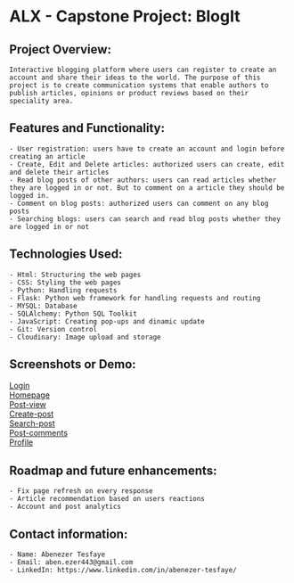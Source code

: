 # ALX - Capstone Project: BlogIt

## Project Overview:

    Interactive blogging platform where users can register to create an account and share their ideas to the world. The purpose of this project is to create communication systems that enable authors to publish articles, opinions or product reviews based on their speciality area.

## Features and Functionality:

    - User registration: users have to create an account and login before creating an article
    - Create, Edit and Delete articles: authorized users can create, edit and delete their articles
    - Read blog posts of other authors: users can read articles whether they are logged in or not. But to comment on a article they should be logged in.
    - Comment on blog posts: authorized users can comment on any blog posts
    - Searching blogs: users can search and read blog posts whether they are logged in or not

## Technologies Used:

    - Html: Structuring the web pages
    - CSS: Styling the web pages
    - Python: Handling requests
    - Flask: Python web framework for handling requests and routing
    - MYSQL: Database
    - SQLAlchemy: Python SQL Toolkit
    - JavaScript: Creating pop-ups and dinamic update
    - Git: Version control
	- Cloudinary: Image upload and storage

## Screenshots or Demo:
[Login](https://res.cloudinary.com/dtnpzejau/image/upload/v1697093855/Screenshot_189_ageitj.png)  
[Homepage](https://res.cloudinary.com/dtnpzejau/image/upload/v1697093858/Screenshot_191_txx4p4.png)  
[Post-view](https://res.cloudinary.com/dtnpzejau/image/upload/v1697093859/Screenshot_192_gmpn7k.png)  
[Create-post](https://res.cloudinary.com/dtnpzejau/image/upload/v1697093858/Screenshot_197_k3khnr.png)  
[Search-post](https://res.cloudinary.com/dtnpzejau/image/upload/v1697093857/Screenshot_198_ybhhmq.png)  
[Post-comments](https://res.cloudinary.com/dtnpzejau/image/upload/v1697093857/Screenshot_194_lsp4wi.png)  
[Profile](https://res.cloudinary.com/dtnpzejau/image/upload/v1697093858/Screenshot_195_jc3toy.png)  

## Roadmap and future enhancements:

    - Fix page refresh on every response
    - Article recommendation based on users reactions
    - Account and post analytics

## Contact information:

    - Name: Abenezer Tesfaye
    - Email: aben.ezer443@gmail.com
    - LinkedIn: https://www.linkedin.com/in/abenezer-tesfaye/
